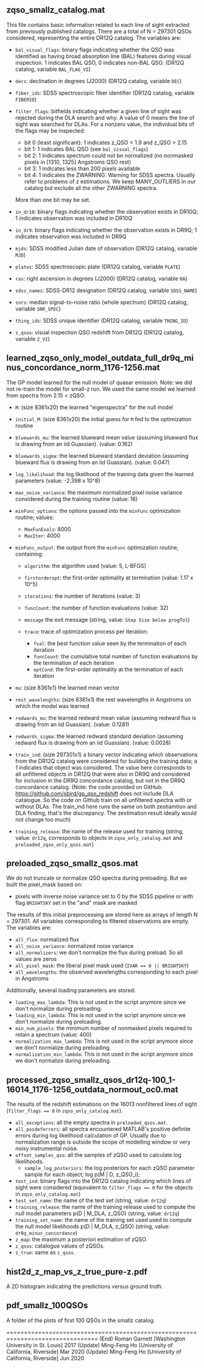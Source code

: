 zqso_smallz_catalog.mat
-----------

This file contains basic information related to each line of sight
extracted from previously published catalogs. There are a total of N =
297301 QSOs considered, representing the entire DR12Q catalog. The
variables are:

* `bal_visual_flags`: binary flags indicating whether the QSO was
  identified as having broad absorption line (BAL) features during
  visual inspection. 1 indicates BAL QSO, 0 indicates non-BAL
  QSO. (DR12Q catalog, variable `BAL_FLAG_VI`)
* `decs`: declination in degrees (J2000) (DR12Q catalog, variable
  `DEC`)
* `fiber_ids`: SDSS spectroscopic fiber identifier (DR12Q catalog,
  variable `FIBERID`)
* `filter_flags`: bitfields indicating whether a given line of sight
  was rejected during the DLA search and why. A value of 0 means the
  line of sight was searched for DLAs. For a nonzero value, the
  individual bits of the flags may be inspected:

  - bit 0 (least significant): 1 indicates z_QSO < 1.9 and z_QSO > 2.15
  - bit 1: 1 indicates BAL QSO (see `bal_visual_flags`)
  - bit 2: 1 indicates spectrum could not be normalized (no nonmasked
    pixels in [1310, 1325] Angstroms QSO rest)
  - bit 3: 1 indicates less than 200 pixels available
  - bit 4: 1 indicates the ZWARNING: Warning for SDSS spectra. Usually
    refer to problems of z estimations. We keep MANY_OUTLIERS in our
    catalog but exclude all the other ZWARNING spectra.

  More than one bit may be set.
* `in_dr10`: binary flags indicating whether the observation exists in
  DR10Q; 1 indicates observation was included in DR10Q
* `in_dr9`: binary flags indicating whether the observation exists in
  DR9Q; 1 indicates observation was included in DR9Q
* `mjds`: SDSS modified Julian date of observation (DR12Q catalog,
  variable `MJD`)
* `plates`: SDSS spectroscopic plate (DR12Q catalog, variable `PLATE`)
* `ras`: right ascension in degrees (J2000) (DR12Q catalog, variable
  `RA`)
* `sdss_names`: SDSS-DR12 designation (DR12Q catalog, variable
  `SDSS_NAME`)
* `snrs`: median signal-to-noise ratio (whole spectrum) (DR12Q
  catalog, variable `SNR_SPEC`)
* `thing_ids`: SDSS unique identifier (DR12Q catalog, variable
  `THING_ID`)
* `z_qsos`: visual inspection QSO redshift from DR12Q (DR12Q catalog,
  variable `Z_VI`)

learned_zqso_only_model_outdata_full_dr9q_minus_concordance_norm_1176-1256.mat
--------------------------------------------

The GP model learned for the null model of quasar emission. Note: we did not
re-train the model for small-z run. We used the same model we learned from
spectra from 2.15 < zQSO.

* `M`: (size 8361x20) the learned "eigenspectra" for the null model
* `initial_M`: (size 8361x20) the initial guess for `M` fed to the
  optimization routine
* `bluewards_mu`: the learned blueward mean value (assuming blueward flux is
    drawing from an iid Guassian). (value: 0.162)
* `bluewards_sigma`: the learned blueward standard deviation (assuming blueward
    flux is drawing from an iid Guassian). (value: 0.047)
* `log_likelihood`: the log likelihood of the training data given the
  learned parameters (value: -2.398 x 10^8)
* `max_noise_variance`: the maximum normalized pixel noise variance
  considered during the training routine (value: 16)
* `minFunc_options`: the options passed into the `minFunc`
  optimization routine; values:

  - `MaxFunEvals`: 8000
  - `MaxIter`: 4000

* `minFunc_output`: the output from the `minFunc` optimization
  routine, containing:

  - `algorithm`: the algorithm used (value: 5, L-BFGS)
  - `firstorderopt`: the first-order optimality at termination (value:
    1.17 x 10^5)
  - `iterations`: the number of iterations (value: 3)
  - `funcCount`: the number of function evaluations (value: 32)
  - `message` the exit message (string, value: `Step Size below progTol`)
  - `trace`: trace of optimization process per iteration:

    * `fval`: the best function value seen by the termination of each
      iteration
	* `funcCount`: the cumulative total number of function evaluations
      by the termination of each iteration
	* `optCond`: the first-order optimality at the termination of each
      iteration

* `mu`: (size 8361x1) the learned mean vector
* `rest_wavelengths`: (size 8361x1) the rest wavelengths in Angstroms
  on which the model was learned
* `redwards_mu`: the learned redward mean value (assuming redward flux is
    drawing from an iid Guassian). (value: 0.1281)
* `redwards_sigma`: the learned redward standard deviation (assuming redward
    flux is drawing from an iid Guassian). (value: 0.0028)
* `train_ind`: (size 297301x1) a binary vector indicating which
  observations from the DR12Q catalog were considered for building the
  training data; a 1 indicates that object was considered. The value
  here corresponds to all unfiltered objects in DR12Q that were also
  in DR9Q and considered for inclusion in the DR9Q concordance
  catalog, but not in the DR9Q concordance catalog.
  (Note: the code provided on GitHub: https://github.com/sbird/gp_qso_redshift
does not include DLA catalogue. So the code on Github train on all unfiltered
spectra with or without DLAs. The train_ind here runs the same on both
zestiamtion and DLA finding, that's the discrepancy. The zestimation result
ideally would not change too much)
* `training_release`: the name of the release used for training
  (string, value: `dr12q`, corresponds to objects in `zqso_only_catalog.mat` and
  `preloaded_zqso_only_qsos.mat`)

preloaded_zqso_smallz_qsos.mat
------------------

We do not truncate or normalize QSO spectra during preloading. But we built the
pixel_mask based on:

* pixels with inverse noise variance set to 0 by the SDSS pipeline or
  with flag `BRIGHTSKY` set in the "and" mask are masked

The results of this initial preprocessing are stored here as arrays of
length N = 297301. All variables corresponding to filtered
observations are empty. The variables are:

* `all_flux`: normalized flux
* `all_noise_variance`: normalized noise variance
* `all_normalizers`: we don't normalize the flux during preload. So all values
    are zeros
* `all_pixel_mask`: the liberal pixel mask used (`IVAR == 0 ||
  BRIGHTSKY`)
* `all_wavelengths`: the observed wavelengths corresponding to each
  pixel in Angstroms

Additionally, several loading parameters are stored:

* `loading_max_lambda`: This is not used in the script anymore since we don't
    normalize during preloading.
* `loading_min_lambda`: This is not used in the script anymore since we don't
    normalize during preloading.
* `min_num_pixels`: the minimum number of nonmasked pixels required to
  retain a spectrum (value: 400)
* `normalization_max_lambda`: This is not used in the script anymore since we don't
    normalize during preloading.
* `normalization_min_lambda`: This is not used in the script anymore since we don't
    normalize during preloading.

processed_zqso_smallz_qsos_dr12q-100_1-16014_1176-1256_outdata_normout_oc0.mat
------------------------

The results of the redshift estimations on the 16013 nonfiltered lines of sight
(`filter_flags == 0` in `zqso_only_catalog.mat`).

* `all_exceptions`: all the empty spectra in `preloaded_qsos.mat`.
* `all_posdeferrors`: all spectra encountered MATLAB's positive definite errors
    during log likelihood calculation of GP. Usually due to normalization range
    is outside the scope of modelling window or very noisy instrumental noise.
* `offset_samples_qso`: all the samples of zQSO used to calculate log
    likelihoods.
  * `sample_log_posteriors`: the log posteriors for each zQSO
  parameter sample for each object; log p(M | D, z_QSO_i);
* `test_ind`: binary flags into the DR12Q catalog indicating which
  lines of sight were considered (equivalent to `filter_flags == 0`
  for the objects in `zqso_only_catalog.mat`)
* `test_set_name`: the name of the test set (string, value: `dr12q`)
* `training_release`: the name of the training release used to compute
  the null model parameters p(D | M_DLA, z_QSO) (string, value: `dr12q`)
* `training_set_name`: the name of the training set used used to
  compute the null model likelihoods p(D | M_DLA, z_QSO) (string,
  value: `dr9q_minus_concordance`)
* `z_map`: the maximum a posteriori estimation of zQSO.
* `z_qsos`: catalogue values of zQSOs.
* `z_true`: same as `z_qsos`.

hist2d_z_map_vs_z_true_pure-z.pdf
----

A 2D histogram indicating the predictions versus ground truth.

pdf_smallz_100QSOs
----

A folder of the plots of first 100 QSOs in the smallz catalog.

================================================================================
(End)          Roman Garnett [Washington University in St. Louis]           2017
(Update)       Ming-Feng  Ho [University of California, Riverside]      Mar 2020
(Update)       Ming-Feng  Ho [University of California, Riverside]      Jun 2020
